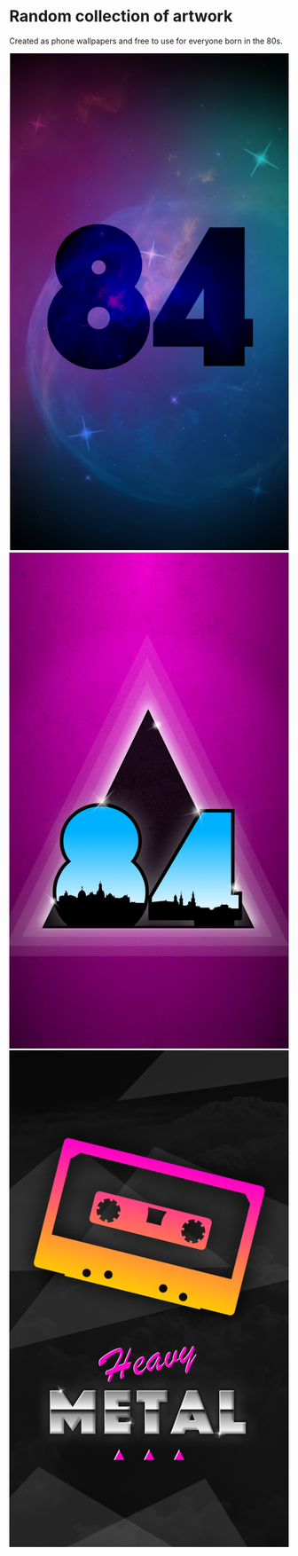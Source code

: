 # Random collection of artwork

Created as phone wallpapers and free to use for everyone born in the 80s. 

<img src="https://github.com/markusfalk/artwork/blob/master/84%20dark%20light.png?raw=true">
<img src="https://github.com/markusfalk/artwork/blob/master/dd84.png?raw=true">
<img src="https://github.com/markusfalk/artwork/blob/master/heavy%20metal.png?raw=true">